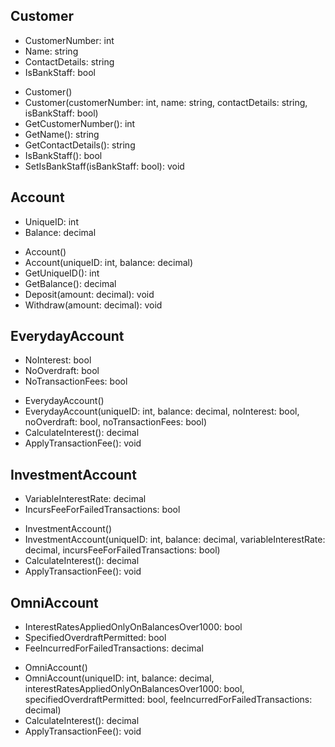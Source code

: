 Customer
---------
- CustomerNumber: int
- Name: string
- ContactDetails: string
- IsBankStaff: bool

+ Customer()
+ Customer(customerNumber: int, name: string, contactDetails: string, isBankStaff: bool)
+ GetCustomerNumber(): int
+ GetName(): string
+ GetContactDetails(): string
+ IsBankStaff(): bool
+ SetIsBankStaff(isBankStaff: bool): void

Account
---------
- UniqueID: int
- Balance: decimal

+ Account()
+ Account(uniqueID: int, balance: decimal)
+ GetUniqueID(): int
+ GetBalance(): decimal
+ Deposit(amount: decimal): void
+ Withdraw(amount: decimal): void

EverydayAccount
----------------
- NoInterest: bool
- NoOverdraft: bool
- NoTransactionFees: bool

+ EverydayAccount()
+ EverydayAccount(uniqueID: int, balance: decimal, noInterest: bool, noOverdraft: bool, noTransactionFees: bool)
+ CalculateInterest(): decimal
+ ApplyTransactionFee(): void

InvestmentAccount
------------------
- VariableInterestRate: decimal
- IncursFeeForFailedTransactions: bool

+ InvestmentAccount()
+ InvestmentAccount(uniqueID: int, balance: decimal, variableInterestRate: decimal, incursFeeForFailedTransactions: bool)
+ CalculateInterest(): decimal
+ ApplyTransactionFee(): void

OmniAccount
-------------
- InterestRatesAppliedOnlyOnBalancesOver1000: bool
- SpecifiedOverdraftPermitted: bool
- FeeIncurredForFailedTransactions: decimal

+ OmniAccount()
+ OmniAccount(uniqueID: int, balance: decimal, interestRatesAppliedOnlyOnBalancesOver1000: bool, specifiedOverdraftPermitted: bool, feeIncurredForFailedTransactions: decimal)
+ CalculateInterest(): decimal
+ ApplyTransactionFee(): void
